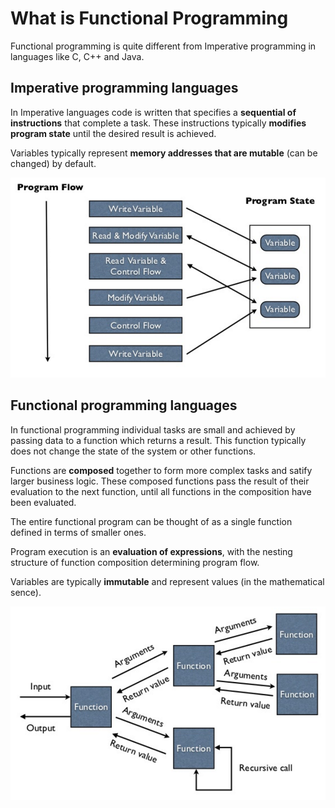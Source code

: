 # What is Functional Programming

Functional programming is quite different from Imperative programming in languages like C, C++ and Java.

## Imperative programming languages

In Imperative languages code is written that specifies a **sequential of instructions** that complete a task.  These instructions typically **modifies program state** until the desired result is achieved.

Variables typically represent **memory addresses that are mutable** (can be changed) by default.

![Imperative program - conceptual view](/images/functional-programming-imperative-program.png)

## Functional programming languages

In functional programming individual tasks are small and achieved by passing data to a function which returns a result.  This function typically does not change the state of the system or other functions.

Functions are **composed** together to form more complex tasks and satify larger business logic.  These composed functions pass the result of their evaluation to the next function, until all functions in the composition have been evaluated.

The entire functional program can be thought of as a single function defined in terms of smaller ones.

Program execution is an **evaluation of expressions**, with the nesting structure of function composition determining program flow.

Variables are typically **immutable** and represent values (in the mathematical sence).

![Functional program - conceptual view](/images/functional-composition-illustrated.png)
